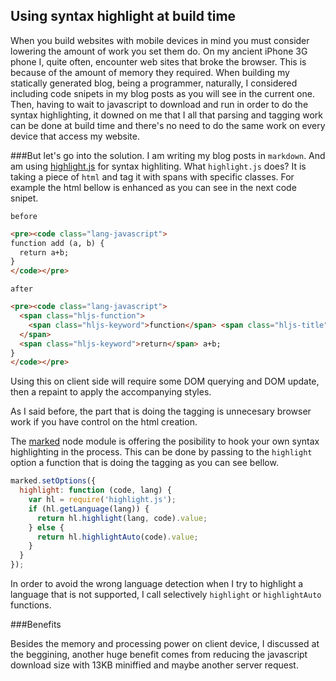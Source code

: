 ## Using syntax highlight at build time

When you build websites with mobile devices in mind you must consider lowering the amount of work you set them do. 
On my ancient iPhone 3G phone I, quite often, encounter web sites that broke the browser. This is because of the
amount of memory they required. When building my statically generated blog, being a programmer, naturally, I considered 
including code snipets in my blog posts as you will see in the current one. Then, having to wait to javascript to 
download and run in order to do the syntax highlighting, it downed on me that I all that parsing and tagging work can be done at build time
and there's no need to do the same work on every device that access my website.

###But let's go into the solution.
I am writing my blog posts in `markdown`. And am using [highlight.js](http://highlightjs.org/) for syntax highliting. 
What `highlight.js` does? It is taking a piece of `html` and tag it with spans with specific classes. For example the html bellow is enhanced as 
you can see in the next code snipet.

`before`
```html
<pre><code class="lang-javascript">
function add (a, b) {
  return a+b;
}
</code></pre>
```

`after`
```html
<pre><code class="lang-javascript">
  <span class="hljs-function">
    <span class="hljs-keyword">function</span> <span class="hljs-title">add</span> <span class="hljs-params">(a, b)</span> {
  </span>
  <span class="hljs-keyword">return</span> a+b;
}
</code></pre>
```

Using this on client side will require some DOM querying and DOM update, then a repaint to apply the accompanying styles. 

As I said before, the part that is doing the tagging is unnecesary browser work if you have control on the html creation.

The [marked](https://github.com/chjj/marked/) node module is offering the posibility to hook your own syntax highlighting in the process. This can be done 
by passing to the `highlight` option a function that is doing the tagging as you can see bellow.

```javascript
marked.setOptions({
  highlight: function (code, lang) {
    var hl = require('highlight.js');
    if (hl.getLanguage(lang)) {
      return hl.highlight(lang, code).value;
    } else {
      return hl.highlightAuto(code).value;
    }
  }
});
```
In order to avoid the wrong language detection when I try to highlight a language that is not supported, I call selectively `highlight` or `highlightAuto` functions.

###Benefits

Besides the memory and processing power on client device, I discussed at the beggining, another huge benefit comes from reducing the javascript download size with 
13KB miniffied and maybe another server request.